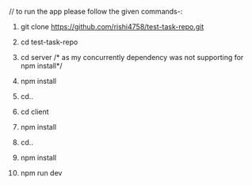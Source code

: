 // to run the app  please follow the given commands-:
1. git clone https://github.com/rishi4758/test-task-repo.git
2. cd test-task-repo

3. cd server /* as my concurrently dependency was not supporting for npm install*/
4. npm install
5. cd..
6. cd client
7. npm install
8. cd..  
9. npm install
10. npm run dev


